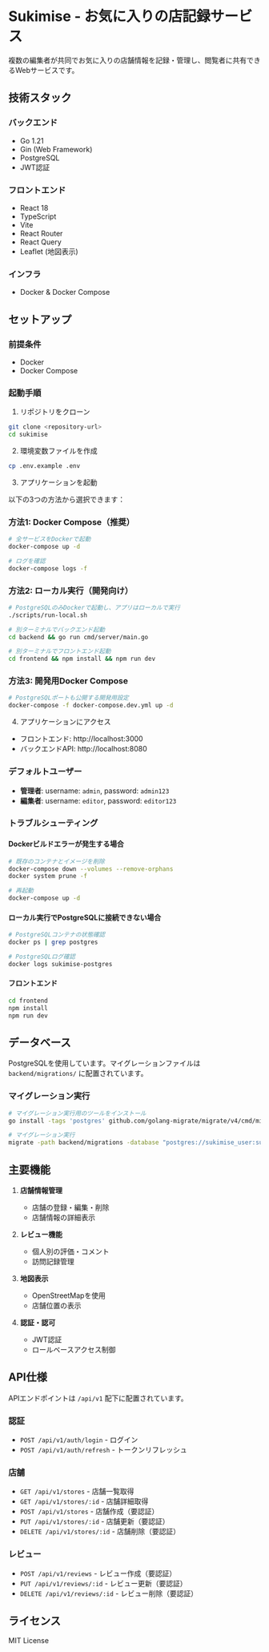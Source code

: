 # Sukimise - お気に入りの店記録サービス

複数の編集者が共同でお気に入りの店舗情報を記録・管理し、閲覧者に共有できるWebサービスです。

## 技術スタック

### バックエンド
- Go 1.21
- Gin (Web Framework)
- PostgreSQL
- JWT認証

### フロントエンド
- React 18
- TypeScript
- Vite
- React Router
- React Query
- Leaflet (地図表示)

### インフラ
- Docker & Docker Compose

## セットアップ

### 前提条件
- Docker
- Docker Compose

### 起動手順

1. リポジトリをクローン
```bash
git clone <repository-url>
cd sukimise
```

2. 環境変数ファイルを作成
```bash
cp .env.example .env
```

3. アプリケーションを起動

以下の3つの方法から選択できます：

### 方法1: Docker Compose（推奨）
```bash
# 全サービスをDockerで起動
docker-compose up -d

# ログを確認
docker-compose logs -f
```

### 方法2: ローカル実行（開発向け）
```bash
# PostgreSQLのみDockerで起動し、アプリはローカルで実行
./scripts/run-local.sh

# 別ターミナルでバックエンド起動
cd backend && go run cmd/server/main.go

# 別ターミナルでフロントエンド起動
cd frontend && npm install && npm run dev
```

### 方法3: 開発用Docker Compose
```bash
# PostgreSQLポートも公開する開発用設定
docker-compose -f docker-compose.dev.yml up -d
```

4. アプリケーションにアクセス
- フロントエンド: http://localhost:3000
- バックエンドAPI: http://localhost:8080

### デフォルトユーザー
- **管理者**: username: `admin`, password: `admin123`
- **編集者**: username: `editor`, password: `editor123`

### トラブルシューティング

#### Dockerビルドエラーが発生する場合
```bash
# 既存のコンテナとイメージを削除
docker-compose down --volumes --remove-orphans
docker system prune -f

# 再起動
docker-compose up -d
```

#### ローカル実行でPostgreSQLに接続できない場合
```bash
# PostgreSQLコンテナの状態確認
docker ps | grep postgres

# PostgreSQLログ確認
docker logs sukimise-postgres
```

#### フロントエンド
```bash
cd frontend
npm install
npm run dev
```

## データベース

PostgreSQLを使用しています。マイグレーションファイルは `backend/migrations/` に配置されています。

### マイグレーション実行
```bash
# マイグレーション実行用のツールをインストール
go install -tags 'postgres' github.com/golang-migrate/migrate/v4/cmd/migrate@latest

# マイグレーション実行
migrate -path backend/migrations -database "postgres://sukimise_user:sukimise_password@localhost:5432/sukimise?sslmode=disable" up
```

## 主要機能

1. **店舗情報管理**
   - 店舗の登録・編集・削除
   - 店舗情報の詳細表示

2. **レビュー機能**
   - 個人別の評価・コメント
   - 訪問記録管理

3. **地図表示**
   - OpenStreetMapを使用
   - 店舗位置の表示

4. **認証・認可**
   - JWT認証
   - ロールベースアクセス制御

## API仕様

APIエンドポイントは `/api/v1` 配下に配置されています。

### 認証
- `POST /api/v1/auth/login` - ログイン
- `POST /api/v1/auth/refresh` - トークンリフレッシュ

### 店舗
- `GET /api/v1/stores` - 店舗一覧取得
- `GET /api/v1/stores/:id` - 店舗詳細取得
- `POST /api/v1/stores` - 店舗作成（要認証）
- `PUT /api/v1/stores/:id` - 店舗更新（要認証）
- `DELETE /api/v1/stores/:id` - 店舗削除（要認証）

### レビュー
- `POST /api/v1/reviews` - レビュー作成（要認証）
- `PUT /api/v1/reviews/:id` - レビュー更新（要認証）
- `DELETE /api/v1/reviews/:id` - レビュー削除（要認証）

## ライセンス

MIT License